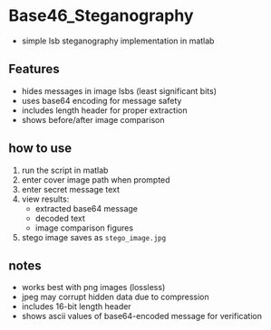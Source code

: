 # Base46_Steganography
- simple lsb steganography implementation in matlab

## Features
- hides messages in image lsbs (least significant bits)
- uses base64 encoding for message safety
- includes length header for proper extraction
- shows before/after image comparison

## how to use
1. run the script in matlab
2. enter cover image path when prompted
3. enter secret message text
4. view results:
   - extracted base64 message
   - decoded text
   - image comparison figures
5. stego image saves as `stego_image.jpg`

## notes
- works best with png images (lossless)
- jpeg may corrupt hidden data due to compression
- includes 16-bit length header
- shows ascii values of base64-encoded message for verification
